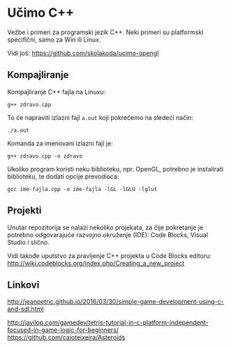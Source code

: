 # Učimo C++

Vežbe i primeri za programski jezik C++. Neki primeri su platformski specifični, samo za Win ili Linux.

Vidi još: https://github.com/skolakoda/ucimo-opengl

## Kompajliranje

Kompajliranje C++ fajla na Linuxu:

```
g++ zdravo.cpp
```

To će napraviti izlazni fajl `a.out` koji pokrećemo na sledeći način:

```
./a.out
```

Komanda za imenovani izlazni fajl je:

```
g++ zdravo.cpp -o zdravo
```

Ukoliko program koristi neku biblioteku, npr. OpenGL, potrebno je instalirati biblioteku, te dodati opcije prevodioca:

```
gcc ime-fajla.cpp -o ime-fajla -lGL -lGLU -lglut
```

## Projekti

Unutar repozitorija se nalazi nekoliko projekata, za čije pokretanje je potrebno odgovarajuće razvojno okruženje (IDE): Code Blocks, Visual Studio i slično.

Vidi takođe uputstvo za pravljenje C++ projekta u Code Blocks editoru:
http://wiki.codeblocks.org/index.php/Creating_a_new_project

## Linkovi

http://jeanpetric.github.io/2016/03/30/simple-game-development-using-c-and-sdl.html

http://javilop.com/gamedev/tetris-tutorial-in-c-platform-independent-focused-in-game-logic-for-beginners/
https://github.com/caioteixeira/Asteroids
